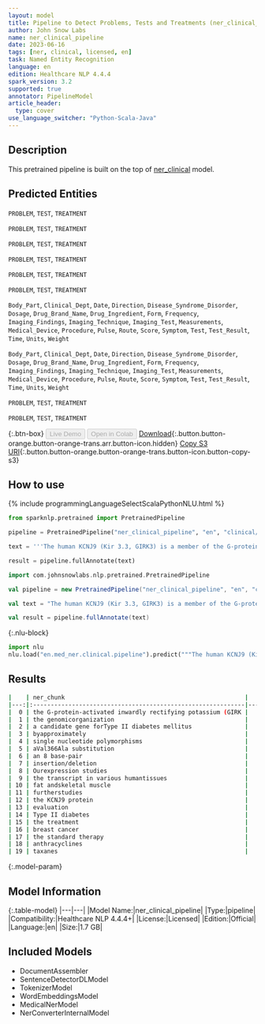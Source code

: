 ```yaml
---
layout: model
title: Pipeline to Detect Problems, Tests and Treatments (ner_clinical_large)
author: John Snow Labs
name: ner_clinical_pipeline
date: 2023-06-16
tags: [ner, clinical, licensed, en]
task: Named Entity Recognition
language: en
edition: Healthcare NLP 4.4.4
spark_version: 3.2
supported: true
annotator: PipelineModel
article_header:
  type: cover
use_language_switcher: "Python-Scala-Java"
---
```


## Description

This pretrained pipeline is built on the top of [ner_clinical](https://nlp.johnsnowlabs.com/2021/03/31/ner_clinical_en.html) model.

## Predicted Entities

`PROBLEM`, `TEST`, `TREATMENT`

`PROBLEM`, `TEST`, `TREATMENT`

`PROBLEM`, `TEST`, `TREATMENT`

`PROBLEM`, `TEST`, `TREATMENT`

`PROBLEM`, `TEST`, `TREATMENT`

`PROBLEM`, `TEST`, `TREATMENT`

`Body_Part`, `Clinical_Dept`, `Date`, `Direction`, `Disease_Syndrome_Disorder`, `Dosage`, `Drug_Brand_Name`, `Drug_Ingredient`, `Form`, `Frequency`, `Imaging_Findings`, `Imaging_Technique`, `Imaging_Test`, `Measurements`, `Medical_Device`, `Procedure`, `Pulse`, `Route`, `Score`, `Symptom`, `Test`, `Test_Result`, `Time`, `Units`, `Weight`

`Body_Part`, `Clinical_Dept`, `Date`, `Direction`, `Disease_Syndrome_Disorder`, `Dosage`, `Drug_Brand_Name`, `Drug_Ingredient`, `Form`, `Frequency`, `Imaging_Findings`, `Imaging_Technique`, `Imaging_Test`, `Measurements`, `Medical_Device`, `Procedure`, `Pulse`, `Route`, `Score`, `Symptom`, `Test`, `Test_Result`, `Time`, `Units`, `Weight`

`PROBLEM`, `TEST`, `TREATMENT`

`PROBLEM`, `TEST`, `TREATMENT`



{:.btn-box}
<button class="button button-orange" disabled>Live Demo</button>
<button class="button button-orange" disabled>Open in Colab</button>
[Download](https://s3.amazonaws.com/auxdata.johnsnowlabs.com/clinical/models/ner_clinical_pipeline_en_4.4.4_3.2_1686947325447.zip){:.button.button-orange.button-orange-trans.arr.button-icon.hidden}
[Copy S3 URI](s3://auxdata.johnsnowlabs.com/clinical/models/ner_clinical_pipeline_en_4.4.4_3.2_1686947325447.zip){:.button.button-orange.button-orange-trans.button-icon.button-copy-s3}

## How to use

<div class="tabs-box" markdown="1">
{% include programmingLanguageSelectScalaPythonNLU.html %}

```python
from sparknlp.pretrained import PretrainedPipeline

pipeline = PretrainedPipeline("ner_clinical_pipeline", "en", "clinical/models")

text = '''The human KCNJ9 (Kir 3.3, GIRK3) is a member of the G-protein-activated inwardly rectifying potassium (GIRK) channel family. Here we describe the genomicorganization of the KCNJ9 locus on chromosome 1q21-23 as a candidate gene forType II diabetes mellitus in the Pima Indian population. The gene spansapproximately 7.6 kb and contains one noncoding and two coding exons separated byapproximately 2.2 and approximately 2.6 kb introns, respectively. We identified14 single nucleotide polymorphisms (SNPs), including one that predicts aVal366Ala substitution, and an 8 base-pair (bp) insertion/deletion. Ourexpression studies revealed the presence of the transcript in various humantissues including pancreas, and two major insulin-responsive tissues: fat andskeletal muscle. The characterization of the KCNJ9 gene should facilitate furtherstudies on the function of the KCNJ9 protein and allow evaluation of thepotential role of the locus in Type II diabetes. BACKGROUND: At present, it is one of the most important issues for the treatment of breast cancer to develop the standard therapy for patients previously treated with anthracyclines and taxanes.'''

result = pipeline.fullAnnotate(text)
```
```scala
import com.johnsnowlabs.nlp.pretrained.PretrainedPipeline

val pipeline = new PretrainedPipeline("ner_clinical_pipeline", "en", "clinical/models")

val text = "The human KCNJ9 (Kir 3.3, GIRK3) is a member of the G-protein-activated inwardly rectifying potassium (GIRK) channel family. Here we describe the genomicorganization of the KCNJ9 locus on chromosome 1q21-23 as a candidate gene forType II diabetes mellitus in the Pima Indian population. The gene spansapproximately 7.6 kb and contains one noncoding and two coding exons separated byapproximately 2.2 and approximately 2.6 kb introns, respectively. We identified14 single nucleotide polymorphisms (SNPs), including one that predicts aVal366Ala substitution, and an 8 base-pair (bp) insertion/deletion. Ourexpression studies revealed the presence of the transcript in various humantissues including pancreas, and two major insulin-responsive tissues: fat andskeletal muscle. The characterization of the KCNJ9 gene should facilitate furtherstudies on the function of the KCNJ9 protein and allow evaluation of thepotential role of the locus in Type II diabetes. BACKGROUND: At present, it is one of the most important issues for the treatment of breast cancer to develop the standard therapy for patients previously treated with anthracyclines and taxanes."

val result = pipeline.fullAnnotate(text)
```


{:.nlu-block}
```python
import nlu
nlu.load("en.med_ner.clinical.pipeline").predict("""The human KCNJ9 (Kir 3.3, GIRK3) is a member of the G-protein-activated inwardly rectifying potassium (GIRK) channel family. Here we describe the genomicorganization of the KCNJ9 locus on chromosome 1q21-23 as a candidate gene forType II diabetes mellitus in the Pima Indian population. The gene spansapproximately 7.6 kb and contains one noncoding and two coding exons separated byapproximately 2.2 and approximately 2.6 kb introns, respectively. We identified14 single nucleotide polymorphisms (SNPs), including one that predicts aVal366Ala substitution, and an 8 base-pair (bp) insertion/deletion. Ourexpression studies revealed the presence of the transcript in various humantissues including pancreas, and two major insulin-responsive tissues: fat andskeletal muscle. The characterization of the KCNJ9 gene should facilitate furtherstudies on the function of the KCNJ9 protein and allow evaluation of thepotential role of the locus in Type II diabetes. BACKGROUND: At present, it is one of the most important issues for the treatment of breast cancer to develop the standard therapy for patients previously treated with anthracyclines and taxanes.""")
```

</div>

## Results

```bash
|    | ner_chunk                                                   |   begin |   end | ner_label   |   confidence |
|---:|:------------------------------------------------------------|--------:|------:|:------------|-------------:|
|  0 | the G-protein-activated inwardly rectifying potassium (GIRK |      48 |   106 | TREATMENT   |     0.6926   |
|  1 | the genomicorganization                                     |     142 |   164 | TREATMENT   |     0.80715  |
|  2 | a candidate gene forType II diabetes mellitus               |     210 |   254 | PROBLEM     |     0.754343 |
|  3 | byapproximately                                             |     380 |   394 | TREATMENT   |     0.7924   |
|  4 | single nucleotide polymorphisms                             |     464 |   494 | TREATMENT   |     0.636967 |
|  5 | aVal366Ala substitution                                     |     532 |   554 | PROBLEM     |     0.53615  |
|  6 | an 8 base-pair                                              |     561 |   574 | PROBLEM     |     0.607733 |
|  7 | insertion/deletion                                          |     581 |   598 | PROBLEM     |     0.8692   |
|  8 | Ourexpression studies                                       |     601 |   621 | TEST        |     0.89975  |
|  9 | the transcript in various humantissues                      |     648 |   685 | PROBLEM     |     0.83306  |
| 10 | fat andskeletal muscle                                      |     749 |   770 | PROBLEM     |     0.778133 |
| 11 | furtherstudies                                              |     830 |   843 | PROBLEM     |     0.8789   |
| 12 | the KCNJ9 protein                                           |     864 |   880 | TREATMENT   |     0.561033 |
| 13 | evaluation                                                  |     892 |   901 | TEST        |     0.9981   |
| 14 | Type II diabetes                                            |     940 |   955 | PROBLEM     |     0.698967 |
| 15 | the treatment                                               |    1025 |  1037 | TREATMENT   |     0.81195  |
| 16 | breast cancer                                               |    1042 |  1054 | PROBLEM     |     0.9604   |
| 17 | the standard therapy                                        |    1067 |  1086 | TREATMENT   |     0.757767 |
| 18 | anthracyclines                                              |    1125 |  1138 | TREATMENT   |     0.9999   |
| 19 | taxanes                                                     |    1144 |  1150 | TREATMENT   |     0.9999   |
```

{:.model-param}
## Model Information

{:.table-model}
|---|---|
|Model Name:|ner_clinical_pipeline|
|Type:|pipeline|
|Compatibility:|Healthcare NLP 4.4.4+|
|License:|Licensed|
|Edition:|Official|
|Language:|en|
|Size:|1.7 GB|

## Included Models

- DocumentAssembler
- SentenceDetectorDLModel
- TokenizerModel
- WordEmbeddingsModel
- MedicalNerModel
- NerConverterInternalModel